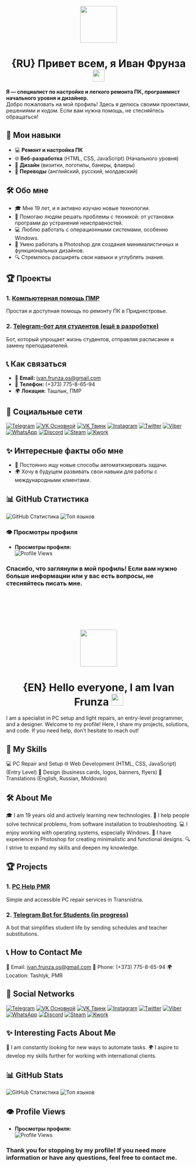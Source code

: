  <!--                         РУССКАЯ ВЕРСИЯ                         -->
<div id="header" align="center">
  <img src="https://media.giphy.com/media/M9gbBd9nbDrOTu1Mqx/giphy.gif" width="100"/>
</div>

<h1 align="center">{RU} Привет всем, я Иван Фрунза
<img src="https://github.com/blackcater/blackcater/raw/main/images/Hi.gif" height="32"/></h1>

**Я — специалист по настройке и легкого ремонта ПК, программист начального уровня и дизайнер.**  
Добро пожаловать на мой профиль! Здесь я делюсь своими проектами, решениями и кодом. Если вам нужна помощь, не стесняйтесь обращаться!

## 🌟 Мои навыки

- 💻 **Ремонт и настройка ПК**
- 🌐 **Веб-разработка** (HTML, CSS, JavaScript) (Начального уровня)
- 🎨 **Дизайн** (визитки, логотипы, банеры, флаеры)
- 📜 **Переводы** (английский, русский, молдавский)

## 🛠 Обо мне  
- 🎓 Мне 19 лет, и я активно изучаю новые технологии.  
- 🌟 Помогаю людям решать проблемы с техникой: от установки программ до устранения неисправностей.  
- 💻 Люблю работать с операционными системами, особенно Windows.  
- 🎨 Умею работать в Photoshop для создания минималистичных и функциональных дизайнов.  
- 🔍 Стремлюсь расширять свои навыки и углублять знания.  

## 🏆 Проекты

### 1. **[Компьютерная помощь ПМР](https://vk.com/pc_help_pmr)**
Простая и доступная помощь по ремонту ПК в Приднестровье.

### 2. **[Telegram-бот для студентов (ещё в разроботке)](https://github.com/love-angelll/tg-bot_students)**
Бот, который упрощает жизнь студентов, отправляя расписание и замену преподавателей.

## 📞 Как связаться

- 📧 **Email:** [ivan.frunza.os@gmail.com](mailto:ivan.frunza.os@gmail.com)
- 📱 **Телефон:** (+373) 775-8-65-94
- 🌍 **Локация:** Ташлык, ПМР

## 📱 Социальные сети

[![Telegram](https://img.shields.io/badge/Telegram-2CA5E0?style=for-the-badge&logo=telegram&logoColor=white)](https://t.me/love_angelll)
[![VK Основной](https://img.shields.io/badge/VK%20Основной-4A76A8?style=for-the-badge&logo=vk&logoColor=white)](https://vk.com/love_angelll)
[![VK Твинк](https://img.shields.io/badge/VK%20Твинк-4A76A8?style=for-the-badge&logo=vk&logoColor=white)](https://vk.com/lover_kotik)
[![Instagram](https://img.shields.io/badge/Instagram-E4405F?style=for-the-badge&logo=instagram&logoColor=white)](https://instagram.com/devil_kotik)
[![Twitter](https://img.shields.io/badge/Twitter-1DA1F2?style=for-the-badge&logo=twitter&logoColor=white)](https://twitter.com/ivan_frunza)
[![Viber](https://img.shields.io/badge/Viber-8B66A9?style=for-the-badge&logo=viber&logoColor=white)](viber://chat?number=%2B37377586594)
[![WhatsApp](https://img.shields.io/badge/WhatsApp-25D366?style=for-the-badge&logo=whatsapp&logoColor=white)](https://wa.me/37377586594)
[![Discord](https://img.shields.io/badge/Discord-5865F2?style=for-the-badge&logo=discord&logoColor=white)](https://discord.com)
[![Steam](https://img.shields.io/badge/Steam-000000?style=for-the-badge&logo=steam&logoColor=white)](https://steamcommunity.com/id/love_angelll/)
[![Kwork](https://img.shields.io/badge/Kwork-FFB300?style=for-the-badge&logo=kwork&logoColor=white)](https://kwork.ru/user/ivanfrunzaos)

## ✨ Интересные факты обо мне  
- 🚀 Постоянно ищу новые способы автоматизировать задачи.  
- 🌍 Хочу в будущем развивать свои навыки для работы с международными клиентами.  

## 📊 GitHub Статистика
![GitHub Статистика](https://github-readme-stats.vercel.app/api?username=love-angelll&show_icons=true&count_private=true&theme=tokyonight)
![Топ языков](https://github-readme-stats.vercel.app/api/top-langs/?username=love-angelll&layout=compact&theme=tokyonight)

### 👁️ Просмотры профиля
- **Просмотры профиля:**<br>![Profile Views](https://komarev.com/ghpvc/?username=love-angelll&label=Profile%20Views&color=blue)

### Спасибо, что заглянули в мой профиль! Если вам нужно больше информации или у вас есть вопросы, не стесняйтесь писать мне. <br><br><br><br><br><br>


<!--                         ENGLISH VERSION                         --><div id="header" align="center">
  <img src="https://media.giphy.com/media/M9gbBd9nbDrOTu1Mqx/giphy.gif" width="100"/>
</div><h1 align="center">{EN} Hello everyone, I am Ivan Frunza
<img src="https://github.com/blackcater/blackcater/raw/main/images/Hi.gif" height="32"/></h1>I am a specialist in PC setup and light repairs, an entry-level programmer, and a designer.
Welcome to my profile! Here, I share my projects, solutions, and code. If you need help, don’t hesitate to reach out!

##  🌟 My Skills
💻 PC Repair and Setup
🌐 Web Development (HTML, CSS, JavaScript) (Entry Level)
🎨 Design (business cards, logos, banners, flyers)
📜 Translations (English, Russian, Moldovan)

## 🛠 About Me
🎓 I am 19 years old and actively learning new technologies.
🌟 I help people solve technical problems, from software installation to troubleshooting.
💻 I enjoy working with operating systems, especially Windows.
🎨 I have experience in Photoshop for creating minimalistic and functional designs.
🔍 I strive to expand my skills and deepen my knowledge.

## 🏆 Projects
### 1. **[PC Help PMR](https://vk.com/pc_help_pmr)**
Simple and accessible PC repair services in Transnistria.
### 2. **[Telegram Bot for Students (in progress)](https://github.com/love-angelll/tg-bot_students)**
A bot that simplifies student life by sending schedules and teacher substitutions.

## 📞 How to Contact Me
📧 Email: ivan.frunza.os@gmail.com
📱 Phone: (+373) 775-8-65-94
🌍 Location: Tashlyk, PMR

## 📱 Social Networks
[![Telegram](https://img.shields.io/badge/Telegram-2CA5E0?style=for-the-badge&logo=telegram&logoColor=white)](https://t.me/love_angelll)
[![VK Основной](https://img.shields.io/badge/VK%20Основной-4A76A8?style=for-the-badge&logo=vk&logoColor=white)](https://vk.com/love_angelll)
[![VK Твинк](https://img.shields.io/badge/VK%20Твинк-4A76A8?style=for-the-badge&logo=vk&logoColor=white)](https://vk.com/lover_kotik)
[![Instagram](https://img.shields.io/badge/Instagram-E4405F?style=for-the-badge&logo=instagram&logoColor=white)](https://instagram.com/devil_kotik)
[![Twitter](https://img.shields.io/badge/Twitter-1DA1F2?style=for-the-badge&logo=twitter&logoColor=white)](https://twitter.com/ivan_frunza)
[![Viber](https://img.shields.io/badge/Viber-8B66A9?style=for-the-badge&logo=viber&logoColor=white)](viber://chat?number=%2B37377586594)
[![WhatsApp](https://img.shields.io/badge/WhatsApp-25D366?style=for-the-badge&logo=whatsapp&logoColor=white)](https://wa.me/37377586594)
[![Discord](https://img.shields.io/badge/Discord-5865F2?style=for-the-badge&logo=discord&logoColor=white)](https://discord.com)
[![Steam](https://img.shields.io/badge/Steam-000000?style=for-the-badge&logo=steam&logoColor=white)](https://steamcommunity.com/id/love_angelll/)
[![Kwork](https://img.shields.io/badge/Kwork-FFB300?style=for-the-badge&logo=kwork&logoColor=white)](https://kwork.ru/user/ivanfrunzaos)

## ✨ Interesting Facts About Me
🚀 I am constantly looking for new ways to automate tasks.
🌍 I aspire to develop my skills further for working with international clients.

## 📊 GitHub Stats
![GitHub Статистика](https://github-readme-stats.vercel.app/api?username=love-angelll&show_icons=true&count_private=true&theme=tokyonight)
![Топ языков](https://github-readme-stats.vercel.app/api/top-langs/?username=love-angelll&layout=compact&theme=tokyonight)

## 👁️ Profile Views
- **Просмотры профиля:**<br>![Profile Views](https://komarev.com/ghpvc/?username=love-angelll&label=Profile%20Views&color=blue)

### Thank you for stopping by my profile! If you need more information or have any questions, feel free to contact me.

